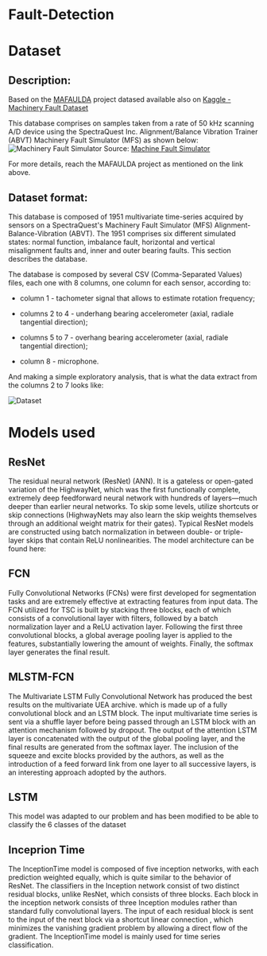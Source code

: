 # Fault-Detection

# Dataset
## Description:

Based on the [MAFAULDA](http://www02.smt.ufrj.br/~offshore/mfs/page_01.html) project datased available also on [ Kaggle - Machinery Fault Dataset](https://www.kaggle.com/uysalserkan/fault-induction-motor-dataset)

This database comprises on samples taken from a rate of 50 kHz scanning A/D device using the SpectraQuest Inc. Alignment/Balance Vibration Trainer (ABVT) Machinery Fault Simulator (MFS) as shown below:
![Machinery Fault Simulator](https://spectraquest.com/spectraquest/images/products/main/MFS.jpg)
Source: [Machine Fault Simulator](https://spectraquest.com/machinery-fault-simulator/details/mfs/)

For more details, reach the MAFAULDA project as mentioned on the link above.

## Dataset format:

This database is composed of 1951 multivariate time-series acquired by sensors on a SpectraQuest's Machinery Fault Simulator (MFS) Alignment-Balance-Vibration (ABVT). The 1951 comprises six different simulated states: normal function, imbalance fault, horizontal and vertical misalignment faults and, inner and outer bearing faults. This section describes the database.

The database is composed by several CSV (Comma-Separated Values) files, each one with 8 columns, one column for each sensor, according to:

* column 1 - tachometer signal that allows to estimate rotation frequency;

* columns 2 to 4 - underhang bearing accelerometer (axial, radiale tangential direction);

* columns 5 to 7 - overhang bearing accelerometer (axial, radiale tangential direction);

* column 8 - microphone.

And making a simple exploratory analysis, that is what the data extract from the columns 2 to 7 looks like:

![Dataset](https://fantinatti.com/ds/Dataset.gif)

# Models used

## ResNet
The residual neural network (ResNet) (ANN). It is a gateless or open-gated variation of the HighwayNet, which was the first functionally complete, extremely deep feedforward neural network with hundreds of layers—much deeper than earlier neural networks. To skip some levels, utilize shortcuts or skip connections (HighwayNets may also learn the skip weights themselves through an additional weight matrix for their gates). Typical ResNet models are constructed using batch normalization in between double- or triple-layer skips that contain ReLU nonlinearities.
The model architecture can be found here:

## FCN
Fully Convolutional Networks (FCNs) were first developed for segmentation tasks and are extremely effective at extracting features from input data. The FCN utilized for TSC is built by stacking three blocks, each of which consists of a convolutional layer with filters, followed by a batch normalization layer and a ReLU activation layer. Following the first three convolutional blocks, a global average pooling layer is applied to the features, substantially lowering the amount of weights. Finally, the softmax layer generates the final result.

## MLSTM-FCN
The Multivariate LSTM Fully Convolutional Network has produced the best results on the multivariate UEA archive. which is made up of a fully convolutional block and an LSTM block. The input multivariate time series is sent via a shuffle layer before being passed through an LSTM block with an attention mechanism followed by dropout. The output of the attention LSTM layer is concatenated with the output of the global pooling layer, and the final results are generated from the softmax layer. The inclusion of the squeeze and excite blocks provided by the authors, as well as the introduction of a feed forward link from one layer to all successive layers, is an interesting approach adopted by the authors.
## LSTM
This model was adapted to our problem and has been modified to be able to classify the 6 classes of the dataset

## Inceprion Time
The InceptionTime model is composed of five inception networks, with each prediction weighted equally, which is quite similar to the behavior of ResNet. The classifiers in the Inception network consist of two distinct residual blocks, unlike ResNet, which consists of three blocks. Each block in the inception network consists of three Inception modules rather than standard fully convolutional layers. The input of each residual block is sent to the input of the next block via a shortcut linear connection , which minimizes the vanishing gradient problem by allowing a direct flow of the gradient. The InceptionTime model is mainly used for time series classification.
